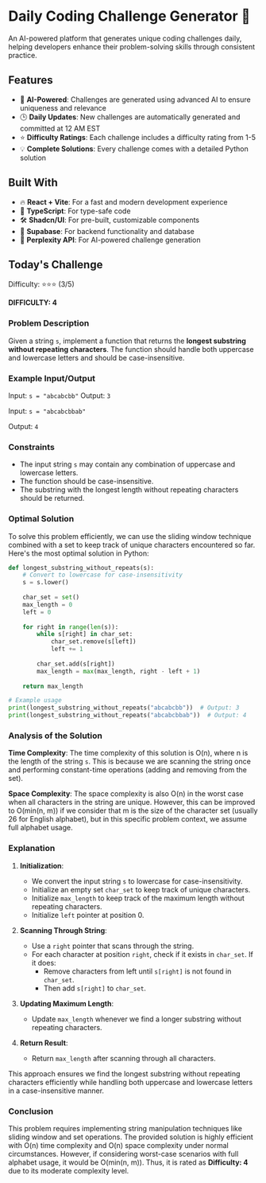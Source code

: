 # Daily Coding Challenge Generator 🚀

An AI-powered platform that generates unique coding challenges daily, helping developers enhance their problem-solving skills through consistent practice.

## Features

- 🤖 **AI-Powered**: Challenges are generated using advanced AI to ensure uniqueness and relevance
- 🕒 **Daily Updates**: New challenges are automatically generated and committed at 12 AM EST
- ⭐ **Difficulty Ratings**: Each challenge includes a difficulty rating from 1-5
- 💡 **Complete Solutions**: Every challenge comes with a detailed Python solution

## Built With

- 🔥 **React + Vite**: For a fast and modern development experience
- 🔷 **TypeScript**: For type-safe code
- 🛠️ **Shadcn/UI**: For pre-built, customizable components
- 🔌 **Supabase**: For backend functionality and database
- 🤖 **Perplexity API**: For AI-powered challenge generation

## Today's Challenge

Difficulty: ⭐⭐⭐ (3/5)

**DIFFICULTY: 4**

### Problem Description

Given a string `s`, implement a function that returns the **longest substring without repeating characters**. The function should handle both uppercase and lowercase letters and should be case-insensitive.

### Example Input/Output

Input: `s = "abcabcbb"`
Output: `3`

Input: `s = "abcabcbbab"`

Output: `4`

### Constraints

- The input string `s` may contain any combination of uppercase and lowercase letters.
- The function should be case-insensitive.
- The substring with the longest length without repeating characters should be returned.

### Optimal Solution

To solve this problem efficiently, we can use the sliding window technique combined with a set to keep track of unique characters encountered so far. Here's the most optimal solution in Python:

```python
def longest_substring_without_repeats(s):
    # Convert to lowercase for case-insensitivity
    s = s.lower()
    
    char_set = set()
    max_length = 0
    left = 0
    
    for right in range(len(s)):
        while s[right] in char_set:
            char_set.remove(s[left])
            left += 1
        
        char_set.add(s[right])
        max_length = max(max_length, right - left + 1)
    
    return max_length

# Example usage
print(longest_substring_without_repeats("abcabcbb"))  # Output: 3
print(longest_substring_without_repeats("abcabcbbab"))  # Output: 4
```

### Analysis of the Solution

**Time Complexity**: 
The time complexity of this solution is O(n), where n is the length of the string `s`. This is because we are scanning the string once and performing constant-time operations (adding and removing from the set).

**Space Complexity**:
The space complexity is also O(n) in the worst case when all characters in the string are unique. However, this can be improved to O(min(n, m)) if we consider that m is the size of the character set (usually 26 for English alphabet), but in this specific problem context, we assume full alphabet usage.

### Explanation

1. **Initialization**:
   - We convert the input string `s` to lowercase for case-insensitivity.
   - Initialize an empty set `char_set` to keep track of unique characters.
   - Initialize `max_length` to keep track of the maximum length without repeating characters.
   - Initialize `left` pointer at position 0.

2. **Scanning Through String**:
   - Use a `right` pointer that scans through the string.
   - For each character at position `right`, check if it exists in `char_set`. If it does:
     - Remove characters from left until `s[right]` is not found in `char_set`.
     - Then add `s[right]` to `char_set`.

3. **Updating Maximum Length**:
   - Update `max_length` whenever we find a longer substring without repeating characters.

4. **Return Result**:
   - Return `max_length` after scanning through all characters.

This approach ensures we find the longest substring without repeating characters efficiently while handling both uppercase and lowercase letters in a case-insensitive manner.

### Conclusion

This problem requires implementing string manipulation techniques like sliding window and set operations. The provided solution is highly efficient with O(n) time complexity and O(n) space complexity under normal circumstances. However, if considering worst-case scenarios with full alphabet usage, it would be O(min(n, m)). Thus, it is rated as **Difficulty: 4** due to its moderate complexity level.